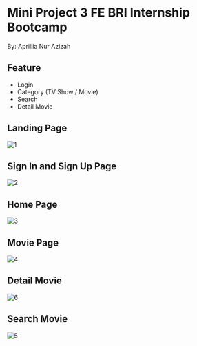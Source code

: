 # Mini Project 3 FE BRI Internship Bootcamp 
By: Aprillia Nur Azizah 

## Feature
- Login
- Category (TV Show / Movie)
- Search 
- Detail Movie 

## Landing Page 

![1](https://github.com/Frontend-OneSide-BRI/Mini_Project_3_FE_AprilliaNurAzizah/assets/134372941/3ab9262b-75ee-4657-a42b-b5da5c37421f)

## Sign In and Sign Up Page 

![2](https://github.com/Frontend-OneSide-BRI/Mini_Project_3_FE_AprilliaNurAzizah/assets/134372941/5ccb1a7c-1dda-415c-8135-c21e32b0812b)

## Home Page 

![3](https://github.com/Frontend-OneSide-BRI/Mini_Project_3_FE_AprilliaNurAzizah/assets/134372941/48f61f90-bf35-4ad1-8ce9-68ec1a944325)

## Movie Page

![4](https://github.com/Frontend-OneSide-BRI/Mini_Project_3_FE_AprilliaNurAzizah/assets/134372941/b9323002-d045-46ef-89cb-c7e09cbc7780)

## Detail Movie 
![6](https://github.com/Frontend-OneSide-BRI/Mini_Project_3_FE_AprilliaNurAzizah/assets/134372941/cb5e0ea3-ad47-4501-8a3a-23d06840be50)

## Search Movie 

![5](https://github.com/Frontend-OneSide-BRI/Mini_Project_3_FE_AprilliaNurAzizah/assets/134372941/4868640f-4f75-435a-8794-d00531cf6a62)


